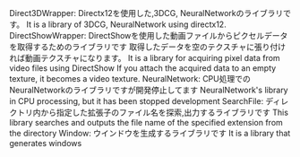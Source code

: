 Direct3DWrapper:
Directx12を使用した,3DCG, NeuralNetworkのライブラリです。
It is a library of 3DCG, NeuralNetwork using directx12.
DirectShowWrapper:
DirectShowを使用した動画ファイルからピクセルデータを取得するためのライブラリです
取得したデータを空のテクスチャに張り付ければ動画テクスチャになります。
It is a library for acquiring pixel data from video files using DirectShow
If you attach the acquired data to an empty texture, it becomes a video texture.
NeuralNetwork:
CPU処理でのNeuralNetworkのライブラリですが開発停止してます
NeuralNetwork's library in CPU processing, but it has been stopped development
SearchFile:
ディレクトリ内から指定した拡張子のファイル名を探索,出力するライブラリです
This library searches and outputs the file name of the specified extension from the directory
Window:
ウインドウを生成するライブラリです
It is a library that generates windows
